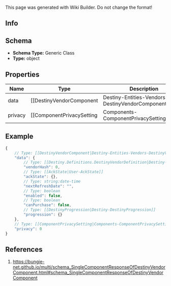 <span class="wiki-builder">This page was generated with Wiki Builder. Do not change the format!</span>

## Info

## Schema
* **Schema Type:** Generic Class
* **Type:** object

## Properties
Name | Type | Description
---- | ---- | -----------
data | [[DestinyVendorComponent|Destiny-Entities-Vendors-DestinyVendorComponent]] | 
privacy | [[ComponentPrivacySetting|Components-ComponentPrivacySetting]]:Enum | 

## Example
```javascript
{
    // Type: [[DestinyVendorComponent|Destiny-Entities-Vendors-DestinyVendorComponent]]
    "data": {
        // Type: [[Destiny.Definitions.DestinyVendorDefinition|Destiny-Definitions-DestinyVendorDefinition]]:integer:uint32
        "vendorHash": 0,
        // Type: [[AckState|User-AckState]]
        "ackState": {},
        // Type: string:date-time
        "nextRefreshDate": "",
        // Type: boolean
        "enabled": false,
        // Type: boolean
        "canPurchase": false,
        // Type: [[DestinyProgression|Destiny-DestinyProgression]]
        "progression": {}
    },
    // Type: [[ComponentPrivacySetting|Components-ComponentPrivacySetting]]:Enum
    "privacy": 0
}

```

## References
1. https://bungie-net.github.io/multi/schema_SingleComponentResponseOfDestinyVendorComponent.html#schema_SingleComponentResponseOfDestinyVendorComponent
